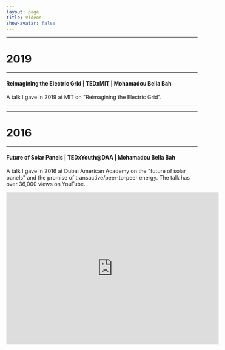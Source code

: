 ```yaml
---
layout: page
title: Videos
show-avatar: false
---
```


---
# 2019
---

#### Reimagining the Electric Grid | TEDxMIT | Mohamadou Bella Bah
A talk I gave in 2019 at MIT on "Reimagining the Electric Grid". 




---
---

# 2016
---

#### Future of Solar Panels | TEDxYouth@DAA | Mohamadou Bella Bah
A talk I gave in 2016 at Dubai American Academy on the "future of solar panels" and the promise of transactive/peer-to-peer energy. The talk has over 36,000 views on YouTube. 

<div align="center">
<iframe width="560" height="400" src="https://www.youtube.com/embed/3eZ2D1GdoRM" frameborder="0" allow="accelerometer; encrypted-media; gyroscope; picture-in-picture" allowfullscreen></iframe>
</div>